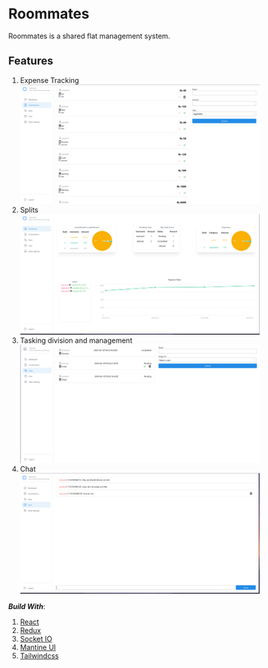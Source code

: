 # Roommates
Roommates is a shared flat management system.

## Features
1. Expense Tracking
![Contribution](./screenshots/contribution.png)
2. Splits
![Dashboard](./screenshots/dashboard.png)
3. Tasking division and management
![Task Management](./screenshots/task.png)
3. Chat
![Chat](./screenshots/chat.png)

***Build With***:
1. [React](https://react.dev/)
2. [Redux](https://redux.js.org/)
3. [Socket IO](https://socket.io/)
4. [Mantine UI](https://mantine.dev/)
5. [Tailwindcss](https://tailwindcss.com/)

